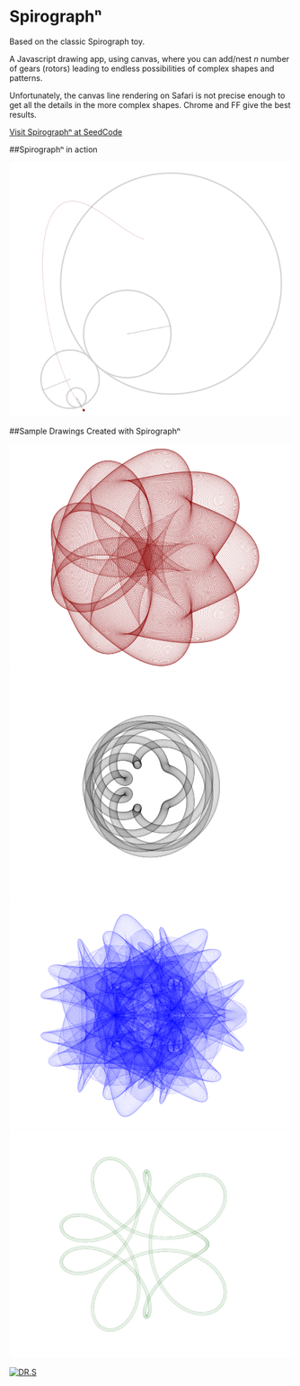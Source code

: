 # Spirograph&#8319;
Based on the classic Spirograph toy.

A Javascript drawing app, using canvas, where you can add/nest *n* number of gears (rotors) leading to endless possibilities of complex shapes and patterns.

Unfortunately, the canvas line rendering on Safari is not precise enough to get all the details in the more complex shapes. Chrome and FF give the best results.

[Visit Spirograph&#8319; at SeedCode](http://seedcode.com/SpirographN/sgn.html)

##Spirograph&#8319; in action

[![truelove](img/drawing.png)](img/drawing.png)

##Sample Drawings Created with Spirograph&#8319;

[![truelove](img/truelove.png)](img/truelove.png)
[![habitrail](img/habitrail.png)](img/habitrail.png)
[![puffesfish](img/pufferfish.png)](img/pufferfish.png)
[![puffesfish](img/tubular.png)](img/tubular.png)

[![DR.S](https://img.youtube.com/vi/-IYaftepO-s/0.jpg)](https://youtu.be/-IYaftepO-s)

